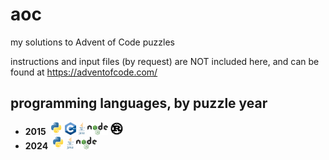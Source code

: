 # aoc
my solutions to Advent of Code puzzles

instructions and input files (by request) are NOT included here, and can be found at https://adventofcode.com/


## programming languages, by puzzle year
* **2015** &nbsp;<img src="./logos/python-logo.svg" height="20"> <img src="./logos/cpp-logo.svg" height="20"> <img src="./logos/java-logo.svg" height="20"> <img src="./logos/node-logo.svg" height="20"> <img src="./logos/rust-logo.svg" height="20">
* **2024** &nbsp;<img src="./logos/python-logo.svg" height="20"> <img src="./logos/java-logo.svg" height="20"> <img src="./logos/node-logo.svg" height="20">

